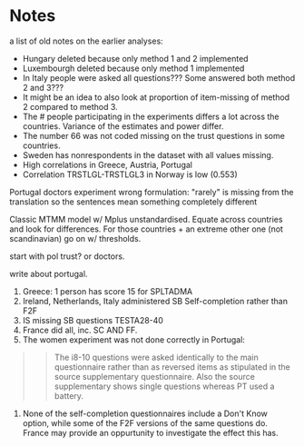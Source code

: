 # Notes #


a list of old notes on the earlier analyses:
  * Hungary deleted because only method 1 and 2 implemented
  * Luxembourgh deleted because only method 1 implemented
  * In Italy people were asked all questions??? Some answered both method 2 and 3???
  * It might be an idea to also look at proportion of item-missing of method 2 compared to method 3.
  * The # people participating in the experiments differs a lot across the countries. Variance of the estimates and power differ.
  * The number 66 was not coded missing on the trust questions in some countries.
  * Sweden has nonrespondents in the dataset with all values missing.
  * High correlations in Greece, Austria, Portugal
  * Correlation TRSTLGL-TRSTLGL3 in Norway is low (0.553)


Portugal doctors experiment wrong formulation: "rarely" is missing from the translation so the sentences mean something completely different

Classic MTMM model w/ Mplus unstandardised. Equate across
countries and look for differences. For those countries +
an extreme other one (not scandinavian) go on w/ thresholds.

start with pol trust? or doctors.

write about portugal.



  1. Greece: 1 person has score 15 for SPLTADMA
  1. Ireland, Netherlands, Italy administered SB Self-completion rather than F2F
  1. IS missing SB questions TESTA28-40
  1. France did all, inc. SC AND FF.
  1. The women experiment was not done correctly in Portugal:
> > The i8-10 questions were asked identically to the main questionnaire rather than
> > as reversed items as stipulated in the source supplementary questionnaire.
> > Also the source supplementary shows single questions whereas PT used a battery.
  1. None of the self-completion questionnaires include a Don't Know option, while some of the F2F versions of the same questions do. France may provide an oppurtunity to investigate the effect this has.
